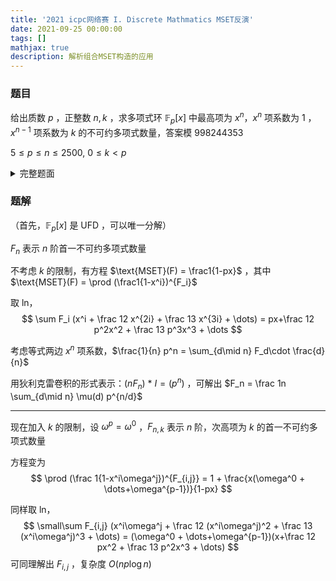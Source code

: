 ```yaml
---
title: '2021 icpc网络赛 I. Discrete Mathmatics MSET反演'
date: 2021-09-25 00:00:00
tags: []
mathjax: true
description: 解析组合MSET构造的应用
---
```


<!--more-->

### 题目

给出质数 $p$ ，正整数 $n,k$ ，求多项式环 $\mathbb{F}_p[x]$ 中最高项为 $x^n$，$x^n$ 项系数为 $1$ ，$x^{n-1}$ 项系数为 $k$ 的不可约多项式数量，答案模 $998244353$



$5\le p\le n\le 2500,\ 0\le k < p$



<details>
    <summary>完整题面</summary>
	<img src="MSET-Inversion/2021-ICPC-online-I.jpg" style="zoom: 30%;" />
</details>

### 题解

（首先，$\mathbb{F}_p[x]$ 是 UFD ，可以唯一分解）



$F_n$ 表示 $n$ 阶首一不可约多项式数量

不考虑 $k$ 的限制，有方程 $\text{MSET}(F) = \frac1{1-px}$ ，其中 $\text{MSET}(F) = \prod (\frac1{1-x^i})^{F_i}$


取 ln，
$$
\sum F_i (x^i + \frac 12 x^{2i} + \frac 13 x^{3i} + \dots) = px+\frac 12 p^2x^2 + \frac 13 p^3x^3 + \dots
$$

考虑等式两边 $x^n$ 项系数，$\frac{1}{n} p^n = \sum_{d\mid n} F_d\cdot \frac{d}{n}$

用狄利克雷卷积的形式表示：$(nF_n)\ \ast \ I = (p^n)$ ，可解出 $F_n = \frac 1n \sum_{d\mid n} \mu(d) p^{n/d}$



---



现在加入 $k$ 的限制，设 $\omega^p = \omega^0$ ，$F_{n,k}$ 表示 $n$ 阶，次高项为 $k$ 的首一不可约多项式数量

方程变为
$$
\prod (\frac 1{1-x^i\omega^j})^{F_{i,j}} = 1 + \frac{x(\omega^0 + \dots+\omega^{p-1})}{1-px}
$$

同样取 ln，
$$
\small\sum F_{i,j} (x^i\omega^j + \frac 12 (x^i\omega^j)^2 + \frac 13 (x^i\omega^j)^3 + \dots) = (\omega^0 + \dots+\omega^{p-1})(x+\frac 12 px^2 + \frac 13 p^2x^3 + \dots)
$$
可同理解出 $F_{i,j}$ ，复杂度 $O(np\log n)$


